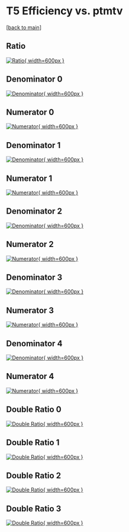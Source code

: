 # T5 Efficiency vs. ptmtv

[[back to main](./)]



## Ratio

[![Ratio](../mtv/var/T5_base_11_-1_eff_ptmtv.png){ width=600px }](../mtv/var/T5_base_11_-1_eff_ptmtv.pdf)

## Denominator 0

[![Denominator](../mtv/den/T5_base_11_-1_eff_ptmtv_den0.png){ width=600px }](../mtv/den/T5_base_11_-1_eff_ptmtv_den0.pdf)

## Numerator 0

[![Numerator](../mtv/num/T5_base_11_-1_eff_ptmtv_num0.png){ width=600px }](../mtv/num/T5_base_11_-1_eff_ptmtv_num0.pdf)

## Denominator 1

[![Denominator](../mtv/den/T5_base_11_-1_eff_ptmtv_den1.png){ width=600px }](../mtv/den/T5_base_11_-1_eff_ptmtv_den1.pdf)

## Numerator 1

[![Numerator](../mtv/num/T5_base_11_-1_eff_ptmtv_num1.png){ width=600px }](../mtv/num/T5_base_11_-1_eff_ptmtv_num1.pdf)

## Denominator 2

[![Denominator](../mtv/den/T5_base_11_-1_eff_ptmtv_den2.png){ width=600px }](../mtv/den/T5_base_11_-1_eff_ptmtv_den2.pdf)

## Numerator 2

[![Numerator](../mtv/num/T5_base_11_-1_eff_ptmtv_num2.png){ width=600px }](../mtv/num/T5_base_11_-1_eff_ptmtv_num2.pdf)

## Denominator 3

[![Denominator](../mtv/den/T5_base_11_-1_eff_ptmtv_den3.png){ width=600px }](../mtv/den/T5_base_11_-1_eff_ptmtv_den3.pdf)

## Numerator 3

[![Numerator](../mtv/num/T5_base_11_-1_eff_ptmtv_num3.png){ width=600px }](../mtv/num/T5_base_11_-1_eff_ptmtv_num3.pdf)

## Denominator 4

[![Denominator](../mtv/den/T5_base_11_-1_eff_ptmtv_den4.png){ width=600px }](../mtv/den/T5_base_11_-1_eff_ptmtv_den4.pdf)

## Numerator 4

[![Numerator](../mtv/num/T5_base_11_-1_eff_ptmtv_num4.png){ width=600px }](../mtv/num/T5_base_11_-1_eff_ptmtv_num4.pdf)

## Double Ratio 0

[![Double Ratio](../mtv/ratio/T5_base_11_-1_eff_ptmtv_ratio0.png){ width=600px }](../mtv/ratio/T5_base_11_-1_eff_ptmtv_ratio0.pdf)

## Double Ratio 1

[![Double Ratio](../mtv/ratio/T5_base_11_-1_eff_ptmtv_ratio1.png){ width=600px }](../mtv/ratio/T5_base_11_-1_eff_ptmtv_ratio1.pdf)

## Double Ratio 2

[![Double Ratio](../mtv/ratio/T5_base_11_-1_eff_ptmtv_ratio2.png){ width=600px }](../mtv/ratio/T5_base_11_-1_eff_ptmtv_ratio2.pdf)

## Double Ratio 3

[![Double Ratio](../mtv/ratio/T5_base_11_-1_eff_ptmtv_ratio3.png){ width=600px }](../mtv/ratio/T5_base_11_-1_eff_ptmtv_ratio3.pdf)

